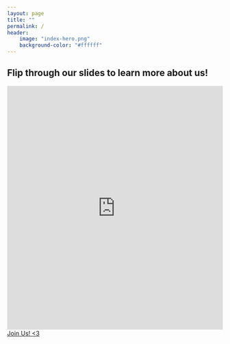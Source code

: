 ```yaml
---
layout: page
title: ""
permalink: /
header:
    image: "index-hero.png"
    background-color: "#ffffff"
---
```


## Flip through our slides to learn more about us!
  <iframe src="https://docs.google.com/presentation/d/e/2PACX-1vTu_v6-r047_82x1ea6mD_Dd5D_UMCcQFSVdoqiqLxd14KPkUx9vyspKJYdakKdRjGnCds5x1FionjI/embed?start=false&loop=false&delayms=3000" frameborder="0" width="100%" height="569" allowfullscreen="true" mozallowfullscreen="true" webkitallowfullscreen="true"></iframe>
  <a href="https://switch-uhm.github.io/pages/join/" class="primary button">Join Us! <3</a>